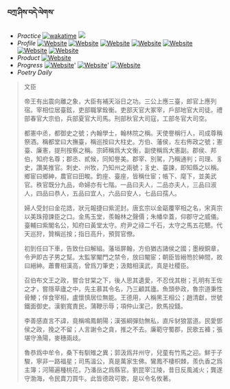 ### བཀྲ་ཤིས་བདེ་ལེགས་ 
- _Practice_	[![wakatime](https://wakatime.com/badge/user/5043ee4a-e361-4607-9d47-d557f2005d05.svg)](https://wakatime.com/dashboard)	<a href="https://wakatime.com/@5043ee4a-e361-4607-9d47-d557f2005d05"><img src="https://wakatime.com/share/@IvanAXu/06501b1d-f434-4f2a-9524-dc2196223971.png" /></a> 
- _Profile_	[![Website](https://img.shields.io/website?label=&up_color=orange&up_message=Tianchi&url=https%3A%2F%2Fshields.io)](https://tianchi.aliyun.com/home/science/scienceDetail?userId=1095279182618)	[![Website](https://img.shields.io/website?label=&up_color=violet&up_message=AIstudio&url=https%3A%2F%2Fshields.io)](https://aistudio.baidu.com/aistudio/personalcenter/thirdview/979775)	[![Website](https://img.shields.io/website?label=&up_color=blue&up_message=Kaggle&url=https%3A%2F%2Fshields.io)](https://www.kaggle.com/ivanxu/)	[![Website](https://img.shields.io/website?label=&up_color=gay&up_message=Yuque&url=https%3A%2F%2Fshields.io)](https://www.yuque.com/ivanaxu)	[![Website](https://img.shields.io/website?label=&up_color=brown&up_message=Leetcode&url=https%3A%2F%2Fshields.io)](https://leetcode.cn/u/ivanaxu)	[![Website](https://img.shields.io/website?label=&up_color=red&up_message=Gitee&url=https%3A%2F%2Fshields.io)](https://gitee.com/IvanaXu)	[![Website](https://img.shields.io/website?label=&up_color=yellow&up_message=Monkeytype&url=https%3A%2F%2Fshields.io)](https://monkeytype.com/profile/IvanaXu) 
- _Product_	[![Website](https://img.shields.io/website?label=update&up_color=blue&up_message=EDA&url=https%3A%2F%2Fshields.io)](http://eda.tangjt.cn/) 
- _Progress_	[![Website](https://img.shields.io/website?label=&up_color=black&up_message=APTOS2021&url=https%3A%2F%2Fshields.io)](https://github.com/IvanaXu/APTOS2021/)'	[![Website](https://img.shields.io/website?label=&up_color=black&up_message=EDA&url=https%3A%2F%2Fshields.io)](https://github.com/IvanaXu/EDA/)'	[![Website](https://img.shields.io/website?label=&up_color=black&up_message=AICAS2024&url=https%3A%2F%2Fshields.io)](https://github.com/IvanaXu/AICAS2024/) 
- _Poetry Daily_ 


> 文臣
> 
> 帝王有出震向離之象，大臣有補天浴日之功。三公上應三臺，郎官上應列宿。宰相位居臺鉉，吏部職掌銓衡。吏部天官大冢宰，戶部地官大司徒。禮部春官大宗伯，兵部夏官大司馬。刑部秋官大司寇，工部冬官大司空。
> 
> 都憲中丞，都御史之號；內翰學士，翰林院之稱。天使譽稱行人，司成尊稱祭酒。稱都堂曰大撫臺，稱巡按曰大柱史。方伯、藩侯，左右佈政之號；憲臺、廉憲，提刑按察之稱。宗師稱爲大文衡，副使稱爲大憲副。郡侯、邦伯，知府名尊；郡丞、貳候，同知譽美。郡宰、別駕，乃稱通判；司理、豸史，讚美推官。刺史、州牧，乃知州之兩號；豸史、臺諫，即知縣之以稱。鄉宦曰鄉紳，農官曰田畯。鈞座、臺座，皆稱仕宦；帳下、麾下，並美武官。秩官既分九品，命婦亦有七階。一品曰夫人，二品亦夫人，三品曰淑人，四品曰恭人，五品曰宜人，六品曰安人，七品曰孺人。
> 
> 婦人受封曰金花誥，狀元報捷曰紫泥封。唐玄宗以金甌覆宰相之名，宋真宗以美珠箝諫臣之口。金馬玉堂，羨翰林之聲價；朱幡皁蓋，仰郡守之威儀。臺輔曰紫閣名公，知府曰黃堂太守。府尹之祿二千石，太守之馬五花驄。代天巡狩，贊稱巡按；指日高升，預賀官僚。
> 
> 初到任曰下車，告致仕曰解組。藩垣屏翰，方伯猶古諸侯之國；墨綬銅章，令尹即古子男之幫。太監掌閹門之禁令，放曰閹宦；朝臣皆縉笏於紳間，故曰縉紳。蕭曹相漢高，曾爲刀筆吏；汲黯相漢武，真是社稷臣。
> 
> 召伯布文王之政，嘗合甘棠之下，後人思其遺愛，不忍伐其樹；孔明有王佐之才，嘗隱草廬之中，先主慕其令名，乃三顧其廬。魚頭參政，魯宗道秉性骨鯁；伴食宰相，盧懷慎居位無能。王德用，人稱黑王相公；趙清獻，世號鐵面御史。漢劉寬責民，蒲鞭示辱；項仲山潔己，飲馬投錢。
> 
> 李善感直言不諱，竟稱鳴鳳朝陽；漢張綱彈劾無私，直斥豺狼當道。民愛鄧侯之政，挽之不留；人言謝令之貪，推之不去。廉範守蜀郡，民歌五褲；張堪守漁陽，麥穗兩歧。
> 
> 魯恭爲中牟令，桑下有馴雉之異；郭汲爲幷州守，兒童有竹馬之迎。鮮于子駿，寧非一路福星；司馬溫公，真是萬家生佛。鸞鳳不棲枳棘，羨仇香之爲主簿；河陽遍種桃花，乃潘岳之爲縣官。劉昆宰江陵，昔日反風滅火；龔遂守渤海，令民賣刀買牛。此皆德政可歌，是以令名攸著。
>

